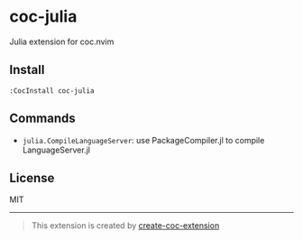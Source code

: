# coc-julia

Julia extension for coc.nvim

## Install

`:CocInstall coc-julia`

## Commands

- `julia.CompileLanguageServer`: use PackageCompiler.jl to compile LanguageServer.jl

## License

MIT

---

> This extension is created by [create-coc-extension](https://github.com/fannheyward/create-coc-extension)
